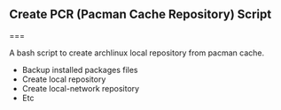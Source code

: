 <h2>Create PCR (Pacman Cache Repository) Script</h2>
===

A bash script to create archlinux local repository from pacman cache.

- Backup installed packages files
- Create local repository
- Create local-network repository
- Etc
